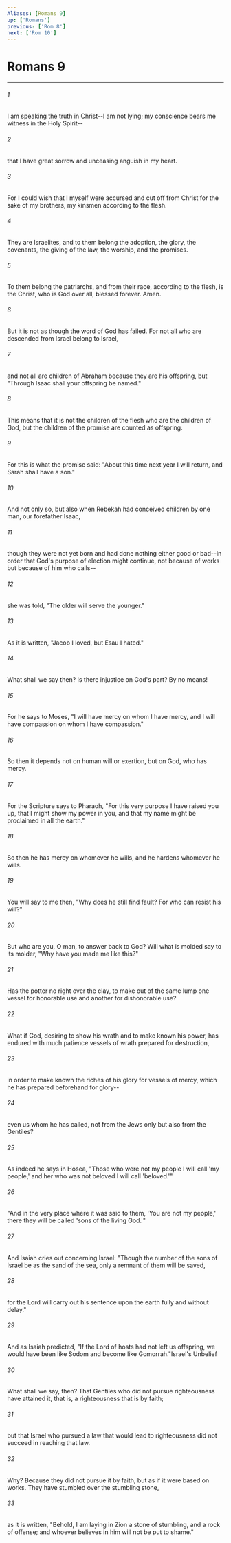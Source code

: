 ```yaml
---
Aliases: [Romans 9]
up: ['Romans']
previous: ['Rom 8']
next: ['Rom 10']
---
```

# Romans 9
***



###### 1 
I am speaking the truth in Christ--I am not lying; my conscience bears me witness in the Holy Spirit-- 

###### 2 
that I have great sorrow and unceasing anguish in my heart. 

###### 3 
For I could wish that I myself were accursed and cut off from Christ for the sake of my brothers, my kinsmen according to the flesh. 

###### 4 
They are Israelites, and to them belong the adoption, the glory, the covenants, the giving of the law, the worship, and the promises. 

###### 5 
To them belong the patriarchs, and from their race, according to the flesh, is the Christ, who is God over all, blessed forever. Amen. 

###### 6 
But it is not as though the word of God has failed. For not all who are descended from Israel belong to Israel, 

###### 7 
and not all are children of Abraham because they are his offspring, but "Through Isaac shall your offspring be named." 

###### 8 
This means that it is not the children of the flesh who are the children of God, but the children of the promise are counted as offspring. 

###### 9 
For this is what the promise said: "About this time next year I will return, and Sarah shall have a son." 

###### 10 
And not only so, but also when Rebekah had conceived children by one man, our forefather Isaac, 

###### 11 
though they were not yet born and had done nothing either good or bad--in order that God's purpose of election might continue, not because of works but because of him who calls-- 

###### 12 
she was told, "The older will serve the younger." 

###### 13 
As it is written, "Jacob I loved, but Esau I hated." 

###### 14 
What shall we say then? Is there injustice on God's part? By no means! 

###### 15 
For he says to Moses, "I will have mercy on whom I have mercy, and I will have compassion on whom I have compassion." 

###### 16 
So then it depends not on human will or exertion, but on God, who has mercy. 

###### 17 
For the Scripture says to Pharaoh, "For this very purpose I have raised you up, that I might show my power in you, and that my name might be proclaimed in all the earth." 

###### 18 
So then he has mercy on whomever he wills, and he hardens whomever he wills. 

###### 19 
You will say to me then, "Why does he still find fault? For who can resist his will?" 

###### 20 
But who are you, O man, to answer back to God? Will what is molded say to its molder, "Why have you made me like this?" 

###### 21 
Has the potter no right over the clay, to make out of the same lump one vessel for honorable use and another for dishonorable use? 

###### 22 
What if God, desiring to show his wrath and to make known his power, has endured with much patience vessels of wrath prepared for destruction, 

###### 23 
in order to make known the riches of his glory for vessels of mercy, which he has prepared beforehand for glory-- 

###### 24 
even us whom he has called, not from the Jews only but also from the Gentiles? 

###### 25 
As indeed he says in Hosea, "Those who were not my people I will call 'my people,' and her who was not beloved I will call 'beloved.'" 

###### 26 
"And in the very place where it was said to them, 'You are not my people,' there they will be called 'sons of the living God.'" 

###### 27 
And Isaiah cries out concerning Israel: "Though the number of the sons of Israel be as the sand of the sea, only a remnant of them will be saved, 

###### 28 
for the Lord will carry out his sentence upon the earth fully and without delay." 

###### 29 
And as Isaiah predicted, "If the Lord of hosts had not left us offspring, we would have been like Sodom and become like Gomorrah."Israel's Unbelief 

###### 30 
What shall we say, then? That Gentiles who did not pursue righteousness have attained it, that is, a righteousness that is by faith; 

###### 31 
but that Israel who pursued a law that would lead to righteousness did not succeed in reaching that law. 

###### 32 
Why? Because they did not pursue it by faith, but as if it were based on works. They have stumbled over the stumbling stone, 

###### 33 
as it is written, "Behold, I am laying in Zion a stone of stumbling, and a rock of offense; and whoever believes in him will not be put to shame."
